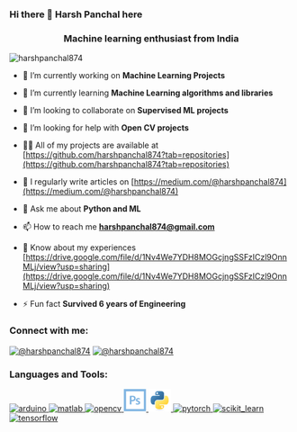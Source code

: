 ### Hi there 👋 Harsh Panchal here
<!--
**harshpanchal874/harshpanchal874** is a ✨ _special_ ✨ repository because its `README.md` (this file) appears on your GitHub profile.

Here are some ideas to get you started:

- 🔭 I’m currently working on Machine Learning projects
- 🌱 I’m currently learning ...
- 👯 I’m looking to collaborate on ...
- 🤔 I’m looking for help with ...
- 💬 Ask me about ...
- 📫 How to reach me: ...
- 😄 Pronouns: ...
- ⚡ Fun fact: ...
-->
<h3 align="center">Machine learning enthusiast from India</h3>

<p align="left"> <img src="https://komarev.com/ghpvc/?username=harshpanchal874&label=Profile%20views&color=0e75b6&style=flat" alt="harshpanchal874" /> </p>

- 🔭 I’m currently working on **Machine Learning Projects**

- 🌱 I’m currently learning **Machine Learning algorithms and libraries**

- 👯 I’m looking to collaborate on **Supervised ML projects**

- 🤝 I’m looking for help with **Open CV projects**

- 👨‍💻 All of my projects are available at [https://github.com/harshpanchal874?tab=repositories](https://github.com/harshpanchal874?tab=repositories)

- 📝 I regularly write articles on [https://medium.com/@harshpanchal874](https://medium.com/@harshpanchal874)

- 💬 Ask me about **Python and ML**

- 📫 How to reach me **harshpanchal874@gmail.com**

- 📄 Know about my experiences [https://drive.google.com/file/d/1Nv4We7YDH8MOGcjngSSFzICzl9OnnMLj/view?usp=sharing](https://drive.google.com/file/d/1Nv4We7YDH8MOGcjngSSFzICzl9OnnMLj/view?usp=sharing)

- ⚡ Fun fact **Survived 6 years of Engineering**

<h3 align="left">Connect with me:</h3>
<p align="left">
<a href="https://linkedin.com/in/@harshpanchal874" target="blank"><img align="center" src="https://raw.githubusercontent.com/rahuldkjain/github-profile-readme-generator/master/src/images/icons/Social/linked-in-alt.svg" alt="@harshpanchal874" height="30" width="40" /></a>
<a href="https://medium.com/@harshpanchal874" target="blank"><img align="center" src="https://raw.githubusercontent.com/rahuldkjain/github-profile-readme-generator/master/src/images/icons/Social/medium.svg" alt="@harshpanchal874" height="30" width="40" /></a>
</p>

<h3 align="left">Languages and Tools:</h3>
<p align="left"> <a href="https://www.arduino.cc/" target="_blank"> <img src="https://cdn.worldvectorlogo.com/logos/arduino-1.svg" alt="arduino" width="40" height="40"/> </a> <a href="https://www.mathworks.com/" target="_blank"> <img src="https://upload.wikimedia.org/wikipedia/commons/2/21/Matlab_Logo.png" alt="matlab" width="40" height="40"/> </a> <a href="https://opencv.org/" target="_blank"> <img src="https://www.vectorlogo.zone/logos/opencv/opencv-icon.svg" alt="opencv" width="40" height="40"/> </a> <a href="https://www.photoshop.com/en" target="_blank"> <img src="https://raw.githubusercontent.com/devicons/devicon/master/icons/photoshop/photoshop-line.svg" alt="photoshop" width="40" height="40"/> </a> <a href="https://www.python.org" target="_blank"> <img src="https://raw.githubusercontent.com/devicons/devicon/master/icons/python/python-original.svg" alt="python" width="40" height="40"/> </a> <a href="https://pytorch.org/" target="_blank"> <img src="https://www.vectorlogo.zone/logos/pytorch/pytorch-icon.svg" alt="pytorch" width="40" height="40"/> </a> <a href="https://scikit-learn.org/" target="_blank"> <img src="https://upload.wikimedia.org/wikipedia/commons/0/05/Scikit_learn_logo_small.svg" alt="scikit_learn" width="40" height="40"/> </a> <a href="https://www.tensorflow.org" target="_blank"> <img src="https://www.vectorlogo.zone/logos/tensorflow/tensorflow-icon.svg" alt="tensorflow" width="40" height="40"/> </a> </p>


